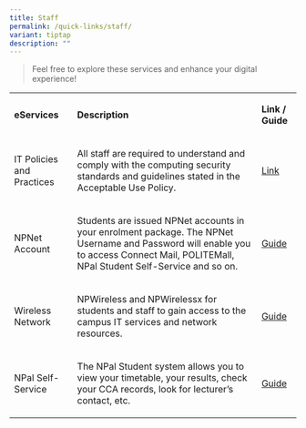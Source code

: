 ```yaml
---
title: Staff
permalink: /quick-links/staff/
variant: tiptap
description: ""
---
```

<blockquote>
<p>Feel free to explore these services and enhance your digital experience!</p>
</blockquote>
<p></p>
<table>
<tbody>
<tr>
<td rowspan="1" colspan="1">
<p><strong>eServices</strong>
</p>
</td>
<td rowspan="1" colspan="1">
<p><strong>Description</strong>
</p>
</td>
<td rowspan="1" colspan="1">
<p><strong>Link / Guide</strong>
</p>
</td>
</tr>
<tr>
<td rowspan="1" colspan="1">
<p>IT Policies and Practices</p>
</td>
<td rowspan="1" colspan="1">
<p>All staff are required to understand and comply with the computing security
standards and guidelines stated in the Acceptable Use Policy.</p>
</td>
<td rowspan="1" colspan="1">
<p><a href="https://npweb.np.edu.sg/np/helpdesk/Pages/AUP.aspx" rel="noopener noreferrer nofollow" target="_blank">Link</a>
</p>
</td>
</tr>
<tr>
<td rowspan="1" colspan="1">
<p>​NPNet Account</p>
</td>
<td rowspan="1" colspan="1">
<p>​Students are issued NPNet accounts in your enrolment package. The NPNet
Username and Password will enable you to access Connect Mail, POLITEMall,
NPal Student Self-Service and so on.</p>
</td>
<td rowspan="1" colspan="1">
<p>​<a href="/guides/npnet-account/" rel="noopener noreferrer nofollow" target="_blank">Guide</a>
</p>
<p></p>
</td>
</tr>
<tr>
<td rowspan="1" colspan="1">
<p>​Wireless Network<strong><br></strong>
</p>
</td>
<td rowspan="1" colspan="1">
<p>​NPWireless and NPWirelessx for students and staff to gain access to the
campus IT services and network resources.</p>
</td>
<td rowspan="1" colspan="1">
<p>​<a href="/guides/wi-fi/" rel="noopener noreferrer nofollow" target="_blank">Guide</a> 
<br>
</p>
</td>
</tr>
<tr>
<td rowspan="1" colspan="1">
<p>NPal Self-Service</p>
</td>
<td rowspan="1" colspan="1">
<p>The NPal Student system allows you to view your timetable, your results,
check your CCA records, look for lecturer’s contact, etc.</p>
</td>
<td rowspan="1" colspan="1">
<p><a href="/guides/npal-student/" rel="noopener noreferrer nofollow" target="_blank">Guide</a>
</p>
</td>
</tr>
</tbody>
</table>
<p></p>